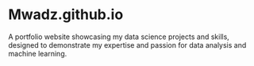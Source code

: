 # Mwadz.github.io
A portfolio website showcasing my data science projects and skills, designed to demonstrate my expertise and passion for data analysis and machine learning.
